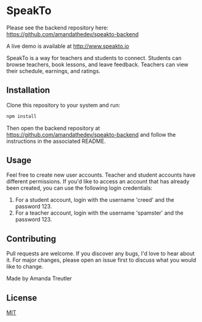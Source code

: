 # SpeakTo

Please see the backend repository here: https://github.com/amandathedev/speakto-backend

A live demo is available at http://www.speakto.io

SpeakTo is a way for teachers and students to connect. Students can browse teachers, book lessons, and leave feedback. Teachers can view their schedule, earnings, and ratings.

## Installation

Clone this repository to your system and run:

```bash
npm install
```

Then open the backend repository at https://github.com/amandathedev/speakto-backend and follow the instructions in the associated README.

## Usage

Feel free to create new user accounts. Teacher and student accounts have different permissions. If you'd like to access an account that has already been created, you can use the following login credentials:

1. For a student account, login with the username 'creed' and the password 123.
2. For a teacher account, login with the username 'spamster' and the password 123.

## Contributing

Pull requests are welcome. If you discover any bugs, I'd love to hear about it. For major changes, please open an issue first to discuss what you would like to change.

Made by Amanda Treutler

## License

[MIT](https://choosealicense.com/licenses/mit/)

